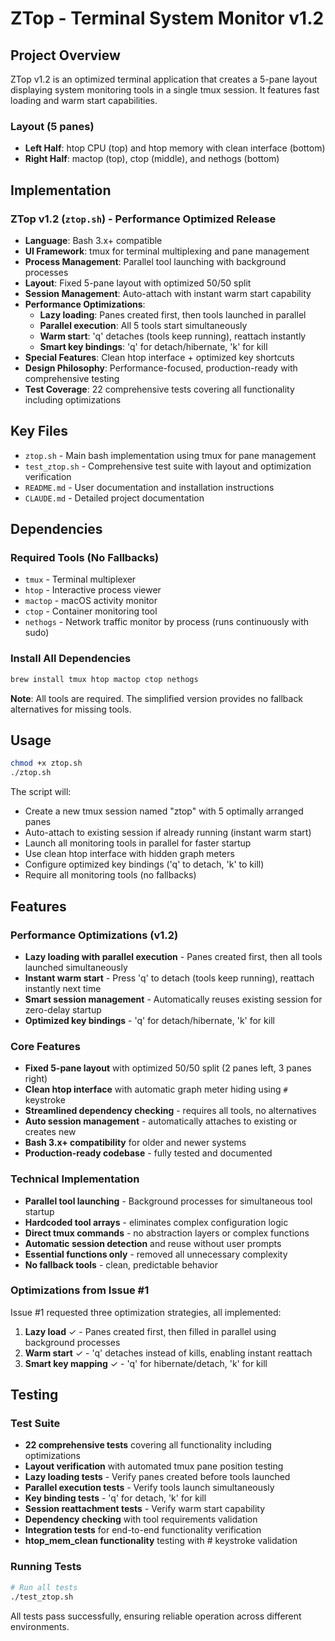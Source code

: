 # ZTop - Terminal System Monitor v1.2

## Project Overview
ZTop v1.2 is an optimized terminal application that creates a 5-pane layout displaying system monitoring tools in a single tmux session. It features fast loading and warm start capabilities.

### Layout (5 panes)
- **Left Half**: htop CPU (top) and htop memory with clean interface (bottom)
- **Right Half**: mactop (top), ctop (middle), and nethogs (bottom)

## Implementation

### ZTop v1.2 (`ztop.sh`) - Performance Optimized Release
- **Language**: Bash 3.x+ compatible
- **UI Framework**: tmux for terminal multiplexing and pane management
- **Process Management**: Parallel tool launching with background processes
- **Layout**: Fixed 5-pane layout with optimized 50/50 split
- **Session Management**: Auto-attach with instant warm start capability
- **Performance Optimizations**:
  - **Lazy loading**: Panes created first, then tools launched in parallel
  - **Parallel execution**: All 5 tools start simultaneously
  - **Warm start**: 'q' detaches (tools keep running), reattach instantly
  - **Smart key bindings**: 'q' for detach/hibernate, 'k' for kill
- **Special Features**: Clean htop interface + optimized key shortcuts
- **Design Philosophy**: Performance-focused, production-ready with comprehensive testing
- **Test Coverage**: 22 comprehensive tests covering all functionality including optimizations

## Key Files
- `ztop.sh` - Main bash implementation using tmux for pane management
- `test_ztop.sh` - Comprehensive test suite with layout and optimization verification
- `README.md` - User documentation and installation instructions
- `CLAUDE.md` - Detailed project documentation

## Dependencies

### Required Tools (No Fallbacks)
- `tmux` - Terminal multiplexer
- `htop` - Interactive process viewer
- `mactop` - macOS activity monitor
- `ctop` - Container monitoring tool
- `nethogs` - Network traffic monitor by process (runs continuously with sudo)

### Install All Dependencies
```bash
brew install tmux htop mactop ctop nethogs
```

**Note**: All tools are required. The simplified version provides no fallback alternatives for missing tools.

## Usage

```bash
chmod +x ztop.sh
./ztop.sh
```

The script will:
- Create a new tmux session named "ztop" with 5 optimally arranged panes
- Auto-attach to existing session if already running (instant warm start)
- Launch all monitoring tools in parallel for faster startup
- Use clean htop interface with hidden graph meters
- Configure optimized key bindings ('q' to detach, 'k' to kill)
- Require all monitoring tools (no fallbacks)

## Features

### Performance Optimizations (v1.2)
- **Lazy loading with parallel execution** - Panes created first, then all tools launched simultaneously
- **Instant warm start** - Press 'q' to detach (tools keep running), reattach instantly next time
- **Smart session management** - Automatically reuses existing session for zero-delay startup
- **Optimized key bindings** - 'q' for detach/hibernate, 'k' for kill

### Core Features
- **Fixed 5-pane layout** with optimized 50/50 split (2 panes left, 3 panes right)
- **Clean htop interface** with automatic graph meter hiding using `#` keystroke
- **Streamlined dependency checking** - requires all tools, no alternatives
- **Auto session management** - automatically attaches to existing or creates new
- **Bash 3.x+ compatibility** for older and newer systems
- **Production-ready codebase** - fully tested and documented

### Technical Implementation
- **Parallel tool launching** - Background processes for simultaneous tool startup
- **Hardcoded tool arrays** - eliminates complex configuration logic
- **Direct tmux commands** - no abstraction layers or complex functions
- **Automatic session detection** and reuse without user prompts
- **Essential functions only** - removed all unnecessary complexity
- **No fallback tools** - clean, predictable behavior

### Optimizations from Issue #1
Issue #1 requested three optimization strategies, all implemented:
1. **Lazy load** ✓ - Panes created first, then filled in parallel using background processes
2. **Warm start** ✓ - 'q' detaches instead of kills, enabling instant reattach
3. **Smart key mapping** ✓ - 'q' for hibernate/detach, 'k' for kill

## Testing

### Test Suite
- **22 comprehensive tests** covering all functionality including optimizations
- **Layout verification** with automated tmux pane position testing
- **Lazy loading tests** - Verify panes created before tools launched
- **Parallel execution tests** - Verify tools launch simultaneously
- **Key binding tests** - 'q' for detach, 'k' for kill
- **Session reattachment tests** - Verify warm start capability
- **Dependency checking** with tool requirements validation
- **Integration tests** for end-to-end functionality verification
- **htop_mem_clean functionality** testing with # keystroke validation

### Running Tests
```bash
# Run all tests
./test_ztop.sh
```

All tests pass successfully, ensuring reliable operation across different environments.